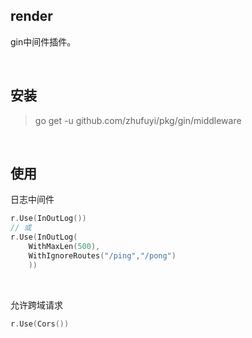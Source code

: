 ## render

gin中间件插件。

<br>

## 安装

> go get -u github.com/zhufuyi/pkg/gin/middleware

<br>

## 使用

日志中间件

```go
r.Use(InOutLog())
// 或
r.Use(InOutLog(
    WithMaxLen(500),
    WithIgnoreRoutes("/ping","/pong")
	))
```

<br>

允许跨域请求

```go
r.Use(Cors())
```